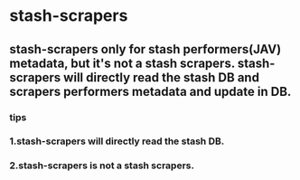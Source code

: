# stash-scrapers

## stash-scrapers only for stash performers(JAV) metadata, but it's not a stash scrapers. stash-scrapers will directly read the stash DB and scrapers performers metadata and update in DB.

### tips
### 1.stash-scrapers will directly read the stash DB.
### 2.stash-scrapers is not a stash scrapers.